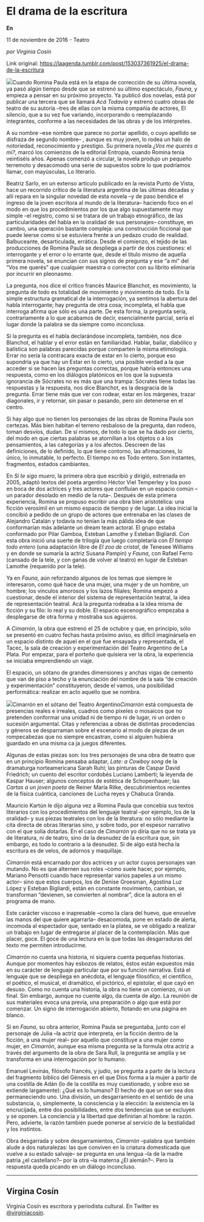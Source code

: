# El drama de la escritura

**En**

11 de noviembre de 2016 - Teatro

_por Virginia Cosín_

Link original: https://laagenda.tumblr.com/post/153037361925/el-drama-de-la-escritura

![](https://64.media.tumblr.com/14e0a9f788068477e1e04e22e79f3a81/tumblr_inline_pk0mo2wBmJ1t6q87u_500.jpg)Cuando Romina Paula está en la etapa de corrección de su última novela, ya pasó algún tiempo desde que se estrenó su último espectáculo, *Fauna*, y empieza a pensar en su próximo proyecto. Ya publicó dos novelas, está por publicar una tercera que se llamará *Acá Todavía* y estrenó cuatro obras de teatro de su autoría –tres de ellas con la misma compañía de actores, El silencio, que a su vez fue variando, incorporando o reemplazando integrantes, conforme a las necesidades de las obras y de los intérpretes. 

A su nombre –ese nombre que parece no portar apellido, o cuyo apellido se disfraza de segundo nombre– , aunque es muy joven, lo rodea un halo de notoriedad, reconocimiento y prestigio. Su primera novela *¿Vos me querés a mí?*, marcó los comienzos de la editorial Entropía, cuando Romina tenía veintiséis años. Apenas comenzó a circular, la novela produjo un pequeño terremoto y desacomodó una serie de supuestos sobre lo que podríamos llamar, con mayúsculas, Lo literario.

Beatriz Sarlo, en un extenso artículo publicado en la revista Punto de Vista, hace un recorrido crítico de la literatura argentina de las últimas décadas y allí repara en la singular novedad de esta novela –y de paso bendice el ingreso de la joven escritora al mundo de la literatura– haciendo foco en el modo en que los procedimientos por los que algo supuestamente muy simple –el registro, como si se tratara de un trabajo etnográfico, de las particularidades del habla en la oralidad de sus personajes– constituye, en cambio, una operación bastante compleja: una construcción ficcional que puede leerse como si se estuviera frente a un pedazo crudo de realidad. Balbuceante, desarticulada, errática. Desde el comienzo, el tejido de las producciones de Romina Paula se despliega a partir de dos cuestiones: el interrogante y el error o lo errante que, desde el título mismo de aquella primera novela, se enuncian con sus signos de pregunta y ese “a mí” del “Vos me querés” que cualquier maestra o corrector con su librito eliminaría por incurrir en pleonasmo. 

La pregunta, nos dice el crítico francés Maurice Blanchot, es movimiento, la pregunta de todo es totalidad de movimiento y movimiento de todo. En la simple estructura gramatical de la interrogación, ya sentimos la abertura del habla interrogante; hay pregunta de otra cosa; incompleta, el habla que interroga afirma que sólo es una parte. De esta forma, la pregunta sería, contrariamente a lo que acabamos de decir, esencialmente parcial, sería el lugar donde la palabra se da siempre como inconclusa. 

Si la pregunta es el habla declarándose incompleta, también, nos dice Blanchot, el hablar y el error están en familiaridad. Hablar, bailar, diabólico y balística son palabras parecidas porque comparten la misma etimología. Errar no sería la contracara exacta de estar en lo cierto, porque eso supondría ya que hay un Estar en lo cierto, una posible verdad a la que acceder si se hacen las preguntas correctas, porque habría entonces una respuesta, como en los diálogos platónicos en los que la supuesta ignorancia de Sócrates no es más que una trampa: Sócrates tiene todas las respuestas y la respuesta, nos dice Blanchot, es la desgracia de la pregunta. Errar tiene más que ver con rodear, estar en los márgenes, trazar diagonales, ir y retornar, sin pasar o pasando, pero sin detenerse en el centro. 

Si hay algo que no tienen los personajes de las obras de Romina Paula son certezas. Más bien habitan el terreno resbaloso de la pregunta, dan rodeos, toman desvíos, dudan. De sí mismos, de todo lo que se ha dado por cierto, del modo en que ciertas palabras se atornillan a los objetos o a los pensamientos, a las categorías y a los afectos. Descreen de las definiciones, de lo definido, lo que tiene contorno, las afirmaciones, lo único, lo inmutable, lo perfecto. El tiempo no es Todo entero. Son instantes, fragmentos, estados cambiantes. 


En *Si te sigo muero*, la primera obra que escribió y dirigió, estrenada en 2005, adaptó textos del poeta argentino Héctor Viel Temperley y los puso en boca de dos actrices y tres actores que confluían en un espacio común –un parador desolado en medio de la ruta–. Después de esta primera experiencia, Romina se propuso escribir una obra bien aristotélica: una ficción verosímil en un mismo espacio de tiempo y de lugar. La idea inicial la concibió a pedido de un grupo de actores que entrenaba en las clases de Alejandro Catalán y todavía no tenían la más pálida idea de que conformarían más adelante un dream team actoral. El grupo estaba conformado por Pilar Gamboa, Esteban Lamothe y Esteban Bigliardi. Con esta obra inició una suerte de trilogía que luego completaría con *El tiempo todo entero* (una adaptación libre de *El zoo de cristal*, de Tenesee Williams y en donde se sumaría la actriz Susana Pampin) y *Fauna*, con Rafael Ferro (cansado de la tele, y con ganas de volver al teatro) en lugar de Esteban Lamothe (requerido por la tele).

Ya en *Fauna*, aún reforzando algunos de los temas que siempre le interesaron, como qué hace de una mujer, una mujer y de un hombre, un hombre; los vínculos amorosos y los lazos filiales; Romina empezó a cuestionar, desde el interior del sistema de representación teatral, la idea de representación teatral. Acá la pregunta rodeaba a la idea misma de ficción y su filo: lo real y su doble. El espacio escenográfico empezaba a desplegarse de otra forma y mostraba sus agujeros. 


A *Cimarrón*, la obra que estrenó el 25 de octubre y que, en principio, sólo se presentó en cuatro fechas hasta próximo aviso, es difícil imaginársela en un espacio distinto de aquel en el que fue ensayada y representada, el Tacec, la sala de creación y experimentación del Teatro Argentino de La Plata. Por empezar, para el porteño que quisiera ver la obra, la experiencia se iniciaba emprendiendo un viaje. 


El espacio, un sótano de grandes dimensiones y anchas vigas de cemento que van de piso a techo y la enunciación del nombre de la sala “de creación y experimentación” constituyeron, desde el vamos, una posibilidad performática: realizar en acto aquello que se nombra. 

![](https://64.media.tumblr.com/14e0a9f788068477e1e04e22e79f3a81/tumblr_inline_pk0mo2wBmJ1t6q87u_500.jpg)Cimarrón en el sótano del Teatro Argentino*Cimarrón* está compuesta de presencias reales e irreales, cuadros como píxeles o mosaicos que no pretenden conformar una unidad ni de tiempo ni de lugar, ni un orden o sucesión argumental. Citas y referencias a obras de distintas procedencias y géneros se desparraman sobre el escenario al modo de piezas de un rompecabezas que no siempre encastran, como si alguien hubiera guardado en una misma ca ja juegos diferentes. 

Algunas de estas piezas son: los tres personajes de una obra de teatro que en un principio Romina pensaba adaptar, *Late: a Cowboy song* de la dramaturga norteamericana Sarah Ruhl; las pinturas de Caspar David Friedrich; un cuento del escritor cordobés Luciano Lamberti; la leyenda de Kaspar Hauser; algunos conceptos de estética de Schopenhauer; las *Cartas a un joven poeta* de Reiner María Rilke, descubrimientos recientes de la física cuántica, canciones de Lucha reyes y Chabuca Granda.

Mauricio Kartún le dijo alguna vez a Romina Paula que concebía sus textos literarios con los procedimientos del lenguaje teatral –por ejemplo, los de la oralidad– y sus piezas teatrales con los de la literatura: no sólo mediante la cita directa de obras literarias sino, y sobre todo, por el espesor narrativo con el que solía dotarlas. En el caso de *Cimarrón* yo diría que no se trata ya de literatura, ni de teatro, sino de la desnudez de la escritura que, sin embargo, es todo lo contrario a la desnudez. Si de algo está hecha la escritura es de velos, de adornos y maquillaje. 

*Cimarrón* está encarnado por dos actrices y un actor cuyos personajes van mutando. No es que alternen sus roles –como suele hacer, por ejemplo, Mariano Pensotti cuando hace representar varios papeles a un mismo actor– sino que estos cuerpos, los de Denise Groesman, Agostina Luz López y Esteban Bigliardi, están en constante movimiento, cambian, se transforman “devienen, se convierten al nombrar”, dice la autora en el programa de mano. 


Este carácter viscoso e inapresable –como la clara del huevo, que envuelve las manos del que quiere agarrarla– desacomoda, pone en estado de alerta, incomoda al espectador que, sentado en la platea, se ve obligado a realizar un trabajo en lugar de entregarse al placer de la contemplación. Más que placer, goce. El goce de una lectura en la que todas las desgarraduras del texto me permiten introducirme. 


*Cimarrón* no cuenta una historia, ni siquiera cuenta pequeñas historias. Aunque por momentos hay esbozos de relatos, éstos están expuestos más en su carácter de lenguaje particular que por su función narrativa. Está el lenguaje que se despliega en anécdota, el lenguaje filosófico, el científico, el poético, el musical, el dramático, el pictórico, el epistolar, el que cayó en desuso. Como no cuenta una historia, la obra no tiene un comienzo, ni un final. Sin embargo, aunque no cuente algo, da cuenta de algo. La reunión de sus materiales evoca una previa, una preparación o algo que está por comenzar. Un signo de interrogación abierto, flotando en una página en blanco. 

Si en *Fauna*, su obra anterior, Romina Paula se preguntaba, junto con el personaje de Julia –la actriz que interpreta, en la ficción dentro de la ficción, a una mujer real– por aquello que constituye a una mujer como mujer, en *Cimarrón*, aunque esa misma pregunta se la formula otra actriz a través del argumento de la obra de Sara Rull, la pregunta se amplía y se transforma en una interrogación por lo humano. 

Emanuel Levinás, filósofo francés, y judío, se pregunta a partir de la lectura del fragmento bíblico del Génesis en el que Dios forma a la mujer a partir de una costilla de Adán (lo de la costilla es muy cuestionado, y sobre eso se extiende largamente): ¿Qué es lo humano? El hecho de que un ser sea dos permaneciendo uno. Una división, un desgarramiento en el sentido de una substancia, o, simplemente, la consciencia y la elección: la existencia en la encrucijada, entre dos posibilidades, entre dos tendencias que se excluyen y se oponen. La conciencia y la libertad que definirían al hombre: la razón. Pero, advierte, la razón también puede ponerse al servicio de la bestialidad y los instintos.

Obra desgarrada y sobre desgarramientos, *Cimarrón* –palabra que también alude a dos naturalezas: las que conviven en la criatura domesticada que vuelve a su estado salvaje– se pregunta en una lengua –la de la madre patria ¿el castellano?– por la otra –la materna ¿El alemán?–. Pero la respuesta queda picando en un diálogo inconcluso. 


  




---

Virgina Cosín
-------------

Virginia Cosín es escritora y periodista cultural. En Twitter es [@virginiacosin](https://twitter.com/virginiacosin). 

